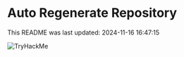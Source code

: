 # Auto Regenerate Repository

This README was last updated: 2024-11-16 16:47:15

 ![TryHackMe](https://tryhackme.com/badge/533634)